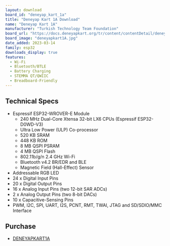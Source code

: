 ```yaml
---
layout: download
board_id: "deneyap_kart_1a"
title: "Deneyap Kart 1A Download"
name: "Deneyap Kart 1A"
manufacturer: "Turkish Technology Team Foundation"
board_url: "https://docs.deneyapkart.org/tr/content/contentDetail/deneyap-kart-1a"
board_image: "deneyapkart1A.jpg"
date_added: 2023-03-14
family: esp32
downloads_display: true
features:
  - Wi-Fi
  - Bluetooth/BTLE
  - Battery Charging
  - STEMMA QT/QWIIC
  - Breadboard-Friendly
---
```


## Technical Specs
  - Espressif ESP32-WROVER-E Module
    - 240 MHz Dual-Core Xtensa 32-bit LX6 CPUs (Espressif ESP32-D0WD-V3)
    - Ultra Low Power (ULP) Co-processor
    - 520 KB SRAM
    - 448 KB ROM
    - 8 MB QSPI PSRAM
    - 4 MB QSPI Flash
    - 802.11b/g/n 2.4 GHz Wi-Fi
    - Bluetooth v4.2 BR/EDR and BLE
    - Magnetic Field (Hall-Effect) Sensor
  - Addressable RGB LED
  - 24 x Digital Input Pins
  - 20 x Digital Output Pins
  - 16 x Analog Input Pins (two 12-bit SAR ADCs)
  -  2 x Analog Output Pins (two 8-bit DACs)
  - 10 x Capacitive-Sensing Pins
  - PWM, I2C, SPI, UART, I2S, PCNT, RMT, TWAI, JTAG and SD/SDIO/MMC Interface

## Purchase
* [DENEYAPKART1A](https://magaza.deneyapkart.org/tr/product/detail/deneyap-kart-1a)
